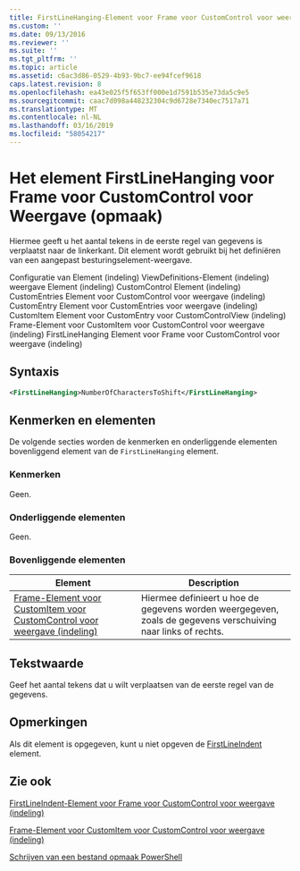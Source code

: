 ```yaml
---
title: FirstLineHanging-Element voor Frame voor CustomControl voor weergave (indeling) | Microsoft Docs
ms.custom: ''
ms.date: 09/13/2016
ms.reviewer: ''
ms.suite: ''
ms.tgt_pltfrm: ''
ms.topic: article
ms.assetid: c6ac3d86-0529-4b93-9bc7-ee94fcef9618
caps.latest.revision: 8
ms.openlocfilehash: ea43e025f5f653ff000e1d7591b535e73da5c9e5
ms.sourcegitcommit: caac7d098a448232304c9d6728e7340ec7517a71
ms.translationtype: MT
ms.contentlocale: nl-NL
ms.lasthandoff: 03/16/2019
ms.locfileid: "58054217"
---
```

# <a name="firstlinehanging-element-for-frame-for-customcontrol-for-view-format"></a>Het element FirstLineHanging voor Frame voor CustomControl voor Weergave (opmaak)

Hiermee geeft u het aantal tekens in de eerste regel van gegevens is verplaatst naar de linkerkant. Dit element wordt gebruikt bij het definiëren van een aangepast besturingselement-weergave.

Configuratie van Element (indeling) ViewDefinitions-Element (indeling) weergave Element (indeling) CustomControl Element (indeling) CustomEntries Element voor CustomControl voor weergave (indeling) CustomEntry Element voor CustomEntries voor weergave (indeling) CustomItem Element voor CustomEntry voor CustomControlView (indeling) Frame-Element voor CustomItem voor CustomControl voor weergave (indeling) FirstLineHanging Element voor Frame voor CustomControl voor weergave (indeling)

## <a name="syntax"></a>Syntaxis

```xml
<FirstLineHanging>NumberOfCharactersToShift</FirstLineHanging>
```

## <a name="attributes-and-elements"></a>Kenmerken en elementen

De volgende secties worden de kenmerken en onderliggende elementen bovenliggend element van de `FirstLineHanging` element.

### <a name="attributes"></a>Kenmerken

Geen.

### <a name="child-elements"></a>Onderliggende elementen

Geen.

### <a name="parent-elements"></a>Bovenliggende elementen

|Element|Description|
|-------------|-----------------|
|[Frame-Element voor CustomItem voor CustomControl voor weergave (indeling)](./frame-element-for-customitem-for-customcontrol-for-view-format.md)|Hiermee definieert u hoe de gegevens worden weergegeven, zoals de gegevens verschuiving naar links of rechts.|

## <a name="text-value"></a>Tekstwaarde

Geef het aantal tekens dat u wilt verplaatsen van de eerste regel van de gegevens.

## <a name="remarks"></a>Opmerkingen

Als dit element is opgegeven, kunt u niet opgeven de [FirstLineIndent](./firstlineindent-element-for-frame-for-customcontrol-for-view-format.md) element.

## <a name="see-also"></a>Zie ook

[FirstLineIndent-Element voor Frame voor CustomControl voor weergave (indeling)](./firstlineindent-element-for-frame-for-customcontrol-for-view-format.md)

[Frame-Element voor CustomItem voor CustomControl voor weergave (indeling)](./frame-element-for-customitem-for-customcontrol-for-view-format.md)

[Schrijven van een bestand opmaak PowerShell](./writing-a-powershell-formatting-file.md)
